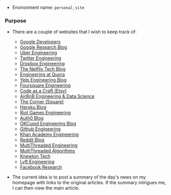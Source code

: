 * Environment name: `personal_site`

### Purpose

* There are a couple of websites that I wish to keep track of:
    * [Google Developers](https://developers.googleblog.com/)
    * [Google Research Blog](https://research.googleblog.com/)
    * [Uber Engineering](https://eng.uber.com/)
    * [Twitter Engineering](https://blog.twitter.com/engineering/en_us.html)
    * [Dropbox Engineering](https://blogs.dropbox.com/tech/)
    * [The Netflix Tech Blog](https://medium.com/netflix-techblog)
    * [Engineering at Quora](https://engineering.quora.com/)
    * [Yelp Engineering Blog](https://engineeringblog.yelp.com/)
    * [Foursquare Engineering](https://engineering.foursquare.com/)
    * [Code as a Craft (Etsy)](https://codeascraft.com/)
    * [AirBnB Engineering & Data Science](https://medium.com/airbnb-engineering)
    * [The Corner (Square)](https://medium.com/square-corner-blog)
    * [Heroku Blog](https://blog.heroku.com/)
    * [Riot Games Engineering](https://engineering.riotgames.com/)
    * [Auth0 Blog](https://auth0.com/blog/tech/)
    * [OKCupid Engineering Blog](https://tech.okcupid.com/)
    * [Github Engineering](https://githubengineering.com/)
    * [Khan Academy Engineering](http://engineering.khanacademy.org/)
    * [Reddit Blog](https://redditblog.com/topic/technology/)
    * [MultiThreaded Engineering](https://multithreaded.stitchfix.com/engineering/blog/)
    * [MultiThreaded Algorithms](https://multithreaded.stitchfix.com/algorithms/blog/)
    * [Knewton Tech](https://medium.com/knerd/tagged/tech)
    * [Lyft Engineering](https://eng.lyft.com/)
    * [Facebook Research](https://research.fb.com/blog/)
    
* The current idea is to post a summary of the day's news on my homepage with links to the original articles. If the summary intrigues me, I can then view the main article.

    
    
    
    
